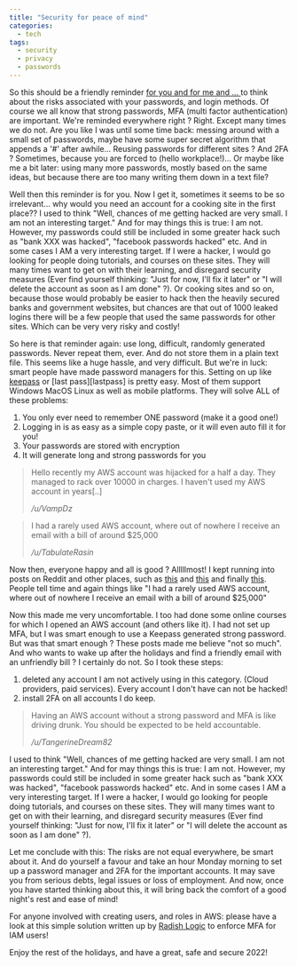 ```yaml
---
title: "Security for peace of mind"
categories:
  - tech
tags:
  - security
  - privacy
  - passwords
---
```




So this should be a friendly reminder [for you and for me and ... ][mj] to think about the risks associated with your passwords, and login methods. Of course we all know that strong passwords, MFA (multi factor authentication) are important. We're reminded everywhere right ? Right. Except many times we do not. Are you like I was until some time back: messing around with a small set of passwords, maybe have some super secret algorithm that appends a '#' after awhile... Reusing passwords for different sites ? And 2FA ? Sometimes, because you are forced to (hello workplace!)... Or maybe like me a bit later: using many more passwords, mostly based on the same ideas, but because there are too many writing them down in a text file?

Well then this reminder is for you. Now I get it, sometimes it seems to be so irrelevant... why would you need an account for a cooking site in the first place??
I used to think "Well, chances of me getting hacked are very small. I am not an interesting target." And for may things this is true: I am not. However, my passwords could still be included in some greater hack such as "bank XXX was hacked", "facebook passwords hacked" etc. And in some cases I AM a very interesting target. If I were a hacker, I would go looking for people doing tutorials, and courses on these sites. They will many times want to get on with their learning, and disregard security measures (Ever find yourself thinking: "Just for now, I'll fix it later" or "I will delete the account as soon as I am done" ?). Or cooking sites and so on, because those would probably be easier to hack then the heavily secured banks and government websites, but chances are that out of 1000 leaked logins there will be a few people that used the same passwords for other sites. Which can be very very risky and costly!

So here is that reminder again: use long, difficult, randomly generated passwords. Never repeat them, ever. And do not store them in a plain text file. This seems like a huge hassle, and very difficult. But we're in luck: smart people have made password managers for this. Setting on up like [keepass][keepass] or [last pass][lastpass] is pretty easy. Most of them support Windows MacOS Linux as well as mobile platforms. They will solve ALL of these problems:
1. You only ever need to remember ONE password (make it a good one!)
2. Logging in is as easy as a simple copy paste, or it will even auto fill it for you!
3. Your passwords are stored with encryption
3. It will generate long and strong passwords for you

> Hello recently my AWS account was hijacked for a half a day. They managed to rack over 10000 in charges. I haven't used my AWS account in years[..]
>
> <cite>/u/VampDz<cite>

> I had a rarely used AWS account, where out of nowhere I receive an email with a bill of around $25,000
>
> <cite>/u/TabulateRasin<cite>

Now then, everyone happy and all is good ? Alllllmost!
I kept running into posts on Reddit and other places, such as [this][lost] and [this][also-lost] and finally [this][last-post]. People tell time and again things like "I had a rarely used AWS account, where out of nowhere I receive an email with a bill of around $25,000"

Now this made me very uncomfortable. I too had done some online courses for which I opened an AWS account (and others like it). I had not set up MFA, but I was smart enough to use a Keepass generated strong password. But was that smart enough ? These posts made me believe "not so much". And who wants to wake up after the holidays and find a friendly email with an unfriendly bill ? I certainly do not. So I took these steps:

1. deleted any account I am not actively using in this category. (Cloud providers, paid services). Every account I don't have can not be hacked!
2. install 2FA on all accounts I do keep.

> Having an AWS account without a strong password and MFA is like driving drunk. You should be expected to be held accountable.
>
> <cite>/u/TangerineDream82<cite>

I used to think "Well, chances of me getting hacked are very small. I am not an interesting target." And for may things this is true: I am not. However, my passwords could still be included in some greater hack such as "bank XXX was hacked", "facebook passwords hacked" etc. And in some cases I AM a very interesting target. If I were a hacker, I would go looking for people doing tutorials, and courses on these sites. They will many times want to get on with their learning, and disregard security measures (Ever find yourself thinking: "Just for now, I'll fix it later" or "I will delete the account as soon as I am done" ?).

Let me conclude with this: The risks are not equal everywhere, be smart about it. And do yourself a favour and take an hour Monday morning to set up a password manager and 2FA for the important accounts. It may save you from serious debts, legal issues or loss of employment. And now, once you have started thinking about this, it will bring back the comfort of a good night's rest and ease of mind!

For anyone involved with creating users, and roles in AWS: please have a look at this simple solution written up by [Radish Logic][radish] to enforce MFA for IAM users!

Enjoy the rest of the holidays, and have a great, safe and secure 2022!

[mj]: https://youtu.be/BWf-eARnf6U?t=172
[last-pass]: https://www.lastpass.com/
[keepass]: https://keepass.info/
[lost]: https://www.reddit.com/r/aws/comments/ro670s/i_woke_up_to_a_bill_of_2557536_usd/?utm_source=share&utm_medium=web2x&context=3
[also-lost]:   https://www.reddit.com/r/aws/comments/rhte00/aws_account_hacked_aws_wants_me_to_pay_bill/?utm_source=share&utm_medium=web2x&context=3
[last-post]: https://www.reddit.com/r/aws/comments/rocp33/mods_can_we_get_a_sticky_post_telling_anyone_that/?utm_source=share&utm_medium=web2x&context=3
[radish]: https://www.radishlogic.com/aws/require-multi-factor-authentication-mfa-for-iam-user-in-aws/
